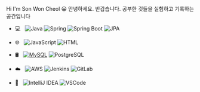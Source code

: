 Hi I'm Son Won Cheol 😀
안녕하세요. 반갑습니다.
공부한 것들을 실험하고 기록하는 공간입니다 


<ul dir="auto">
<li>
<p dir="auto">💻 &nbsp;
<img src="https://img.shields.io/badge/-Java-333333?style=flat&logo=java&logoColor=007396" alt="Java">
<img src="https://img.shields.io/badge/-Spring-333333?style=flat&logo=spring&logoColor=007396" alt="Spring">
<img src="https://img.shields.io/badge/-Spring%20Boot-333333?style=flat&logo=spring" alt="Spring Boot">
<img src="https://img.shields.io/badge/-JPA-333333?style=flat&logo=jpa" alt="JPA">
</li>
<li>
<p dir="auto">🌐 &nbsp;
<img src="https://img.shields.io/badge/-JavaScript-333333?style=flat&logo=javascript" alt="JavaScript">
<img src="https://img.shields.io/badge/-HTML-333333?style=flat&logo=html" alt="HTML">
</li>
<li>
<p dir="auto">🛢 &nbsp;
<a target="_blank" rel="noopener noreferrer nofollow" href="https://camo.githubusercontent.com/c8ee4162b7467bd16faadf95adccbe58f5f038e82c37f3e3cf33886ee89d2da7/68747470733a2f2f696d672e736869656c64732e696f2f62616467652f2d4d7953514c2d3333333333333f7374796c653d666c6174266c6f676f3d6d7973716c"><img src="https://camo.githubusercontent.com/c8ee4162b7467bd16faadf95adccbe58f5f038e82c37f3e3cf33886ee89d2da7/68747470733a2f2f696d672e736869656c64732e696f2f62616467652f2d4d7953514c2d3333333333333f7374796c653d666c6174266c6f676f3d6d7973716c" alt="MySQL" data-canonical-src="https://img.shields.io/badge/-MySQL-333333?style=flat&amp;logo=mysql" style="max-width: 100%;"></a>
<img src="https://img.shields.io/badge/-PostgreSQL-333333?style=flat&logo=postgresql&logoColor=336791" alt="PostgreSQL">
</p>
</li>
<li>
<p dir="auto">☁️ &nbsp;
<img src="https://img.shields.io/badge/-AWS-333333?style=flat&logo=amazon-aws" alt="AWS">
<img src="https://img.shields.io/badge/-Jenkins-333333?style=flat&logo=jenkins&logoColor=D24939" alt="Jenkins">
<img src="https://img.shields.io/badge/-GitLab-333333?style=flat&logo=gitlab&logoColor=FC6D26" alt="GitLab">
</p>
</li>
<li>
<p dir="auto">🔧 &nbsp;
<img src="https://img.shields.io/badge/-IntelliJ%20IDEA-333333?style=flat&logo=intellij-idea" alt="IntelliJ IDEA">
<img src="https://img.shields.io/badge/-VSCode-333333?style=flat&logo=vscode&logoColor=007ACC" alt="VSCode">
</p>
</li>
</ul>
